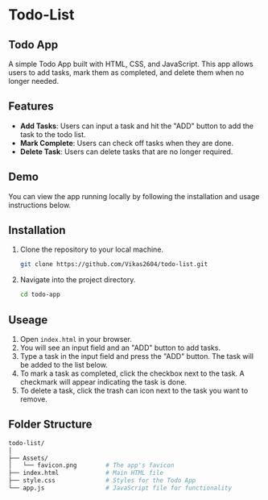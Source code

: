 # Todo-List
## Todo App

A simple Todo App built with HTML, CSS, and JavaScript. This app allows users to add tasks, mark them as completed, and delete them when no longer needed.

## Features

- **Add Tasks**: Users can input a task and hit the "ADD" button to add the task to the todo list.
- **Mark Complete**: Users can check off tasks when they are done.
- **Delete Task**: Users can delete tasks that are no longer required.

## Demo

You can view the app running locally by following the installation and usage instructions below.

## Installation

1. Clone the repository to your local machine.
   ```bash
   git clone https://github.com/Vikas2604/todo-list.git
2. Navigate into the project directory.
   ```bash
   cd todo-app

## Useage

1. Open `index.html` in your browser.
2. You will see an input field and an "ADD" button to add tasks.
3. Type a task in the input field and press the "ADD" button. The task will be added to the list below.
4. To mark a task as completed, click the checkbox next to the task. A checkmark will appear indicating the task is done.
5. To delete a task, click the trash can icon next to the task you want to remove.

## Folder Structure
```bash
todo-list/
│
├── Assets/
│   └── favicon.png        # The app's favicon
├── index.html             # Main HTML file
├── style.css              # Styles for the Todo App
└── app.js                 # JavaScript file for functionality


